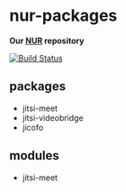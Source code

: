 # nur-packages

**Our [NUR](https://github.com/nix-community/NUR) repository**

[![Build Status](https://travis-ci.com/otevrenamesta/nur-packages.svg?branch=master)](https://travis-ci.com/otevrenamesta/nur-packages)

## packages

* jitsi-meet
* jitsi-videobridge
* jicofo

## modules

* jitsi-meet
